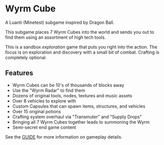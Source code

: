 # Wyrm Cube

A Luanti (Minetest) subgame inspired by Dragon Ball.

This subgame places 7 Wyrm Cubes into the world and sends you out to find them using an assortment of high tech tools.

This is a sandbox *exploration* game that puts you right into the action. The focus is on exploration and discovery with a small bit of combat. Crafting is completely optional.

## Features

- Wyrm Cubes can be 10's of thousands of blocks away
- Use the "Wyrm Radar" to find them
- Dozens of original tools, nodes, textures and music assets
- Over 8 vehicles to explore with
- Custom Capsules that can spawn items, structures, and vehicles
- Over 15 original potions
- Crafting system overhaul via "Transmuter" and "Supply Drops"
- Bringing all 7 Wyrm Cubes together leads to summoning the Wyrm
- Semi-secret end game content

See the [GUIDE](https://github.com/matdombrock/luanti-wyrm-cube/blob/main/GUIDE.md) for more information on gameplay details.
